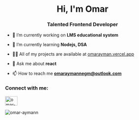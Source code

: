 <h1 align="center">Hi, I'm Omar</h1>
<h3 align="center">Talented Frontend Developer</h3>

- 🔭 I’m currently working on **LMS educational system**

- 🌱 I’m currently learning **Nodejs, DSA**

- 👨‍💻 All of my projects are available at [omarayman.vercel.app](omarayman.vercel.app)

- 💬 Ask me about **react**

- 📫 How to reach me **omaraymannegm@outlook.com**

<h3 align="left">Connect with me:</h3>
<p align="left">
<a href="https://linkedin.com/in/omar-ayman-002365260" target="blank"><img align="center" src="https://raw.githubusercontent.com/rahuldkjain/github-profile-readme-generator/master/src/images/icons/Social/linked-in-alt.svg" alt="omar-ayman-002365260" height="30" width="40" /></a>
</p>


<p><img align="center" src="https://github-readme-stats.vercel.app/api/top-langs?username=omar-aymann&show_icons=true&locale=en&layout=compact" alt="omar-aymann" /></p>
